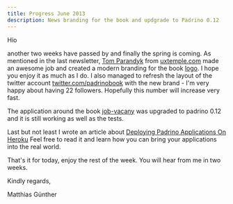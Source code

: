 ```yaml
---
title: Progress June 2013
description: News branding for the book and updgrade to Padrino 0.12
---
```


Hio

another two weeks have passed by and finally the spring is coming. As mentioned in the last newsletter, [Tom Parandyk](https://twitter.com/tomparandyk) from [uxtemple.com](http://www.uxtemple.com) made an awesome job and created a modern branding for the book [logo](http://padrinobook.com/logo.png). I hope you enjoy it as much as I do. I also managed to refresh the layout of the twitter account [twitter.com/padrinobook](https://twitter.com/padrinobook) with the new brand - I'm very happy about having 22 followers. Hopefully this number will increase very fast.


The application around the book [job-vacany](https://github.com/wikimatze/job-vacancy) was upgraded to padrino 0.12 and it is still working as well as the tests.


Last but not least I wrote an article about [Deploying Padrino Applications On Heroku](https://wikimatze.de/deploying-padrino-applications-on-heroku.html)
Feel free to read it and learn how you can bring your applications into the real world.


That's it for today, enjoy the rest of the week. You will hear from me in two weeks.

Kindly regards,

Matthias Günther

